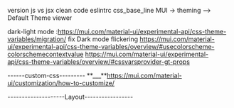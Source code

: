 version
js vs jsx
clean code
eslintrc
css_base_line
MUI -> theming --> Default Theme viewer

dark-light mode :https://mui.com/material-ui/experimental-api/css-theme-variables/migration/
fix Dark mode flickering
https://mui.com/material-ui/experimental-api/css-theme-variables/overview/#usecolorscheme-colorschemecontextvalue
https://mui.com/material-ui/experimental-api/css-theme-variables/overview/#cssvarsprovider-gt-props

------custom-css---------
**\_\_\_**https://mui.com/material-ui/customization/how-to-customize/

--------------------Layout-----------------
